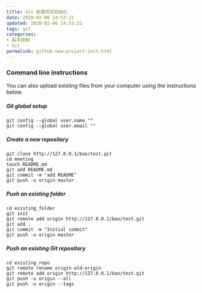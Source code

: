 ```yaml
---
title: Git 新建项目初始化
date: 2020-02-06 14:53:22
updated: 2020-02-06 14:53:22
tags: git
categories: 
- 版本控制
- Git
permalink: github-new-project-init.html
---
```


### Command line instructions

You can also upload existing files from your computer using the instructions below.

##### Git global setup

```
git config --global user.name ""
git config --global user.email ""
```

##### Create a new repository

```
git clone http://127.0.0.1/bao/test.git
cd meeting
touch README.md
git add README.md
git commit -m "add README"
git push -u origin master
```

##### Push an existing folder

```
cd existing_folder
git init
git remote add origin http://127.0.0.1/bao/test.git
git add .
git commit -m "Initial commit"
git push -u origin master
```

##### Push an existing Git repository

```
cd existing_repo
git remote rename origin old-origin
git remote add origin http://127.0.0.1/bao/test.git
git push -u origin --all
git push -u origin --tags
```

